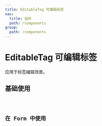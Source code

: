 ```yaml
---
title: EditableTag 可编辑标签
nav:
  title: 组件
  path: /components
group:
  path: /components
---
```


# EditableTag 可编辑标签

应用于标签编辑场景。
 
## 基础使用

<code src="./demo/index.tsx" />

## 在 Form 中使用

<code src="./demo/form.tsx" />

<API></API>
